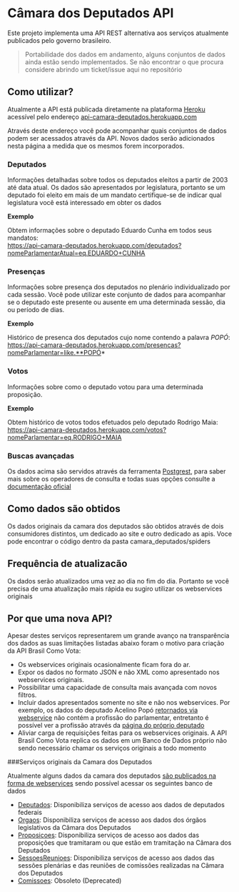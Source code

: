 # Câmara dos Deputados API

Este projeto implementa uma API REST alternativa aos serviços atualmente
publicados pelo governo brasileiro.

> Portabilidade dos dados em andamento, alguns conjuntos de dados ainda estão
> sendo implementados. Se não encontrar o que procura considere abrindo um
> ticket/issue aqui no repositório

## Como utilizar?

Atualmente a API está publicada diretamente na plataforma [Heroku](heroku.com)
acessível pelo endereço [api-camara-deputados.herokuapp.com](https://api-camara-deputados.herokuapp.com/)

Através deste endereço você pode acompanhar quais conjuntos de dados podem ser
acessados através da API. Novos dados serão adicionados nesta página a medida
que os mesmos forem incorporados.

### Deputados

Informações detalhadas sobre todos os deputados eleitos a partir de 2003 até
data atual. Os dados são apresentados por legislatura, portanto se um deputado
foi eleito em mais de um mandato certifique-se de indicar qual legislatura você
está interessado em obter os dados

**Exemplo**

Obtem informações sobre o deputado Eduardo Cunha em todos seus mandatos:  
https://api-camara-deputados.herokuapp.com/deputados?nomeParlamentarAtual=eq.EDUARDO+CUNHA

### Presenças

Informações sobre presença dos deputados no plenário individualizado por cada
sessão. Você pode utilizar este conjunto de dados para acompanhar se o deputado
este presente ou ausente em uma determinada sessão, dia ou período de dias.

**Exemplo**

Histórico de presenca dos deputados cujo nome contendo a palavra *POPÓ*:  
https://api-camara-deputados.herokuapp.com/presencas?nomeParlamentar=like.**POPÓ*

### Votos

Informações sobre como o deputado votou para uma determinada proposição. 

**Exemplo**

Obtem histórico de votos todos efetuados pelo deputado Rodrigo Maia:  
https://api-camara-deputados.herokuapp.com/votos?nomeParlamentar=eq.RODRIGO+MAIA


### Buscas avançadas

Os dados acima são servidos através da ferramenta [Postgrest](postgrest.com),
para saber mais sobre os operadores de consulta e todas suas opções consulte
a [documentação oficial](http://postgrest.com/api/reading/)

## Como dados são obtidos

Os dados originais da camara dos deputados são obtidos através de dois
consumidores distintos, um dedicado ao site e outro dedicado as apis. Voce pode
encontrar o código dentro da pasta camara_deputados/spiders

## Frequência de atualizacão

Os dados serão atualizados uma vez ao dia no fim do dia. Portanto se você
precisa de uma atualização mais rápida eu sugiro utilizar os webservices
originais

## Por que uma nova API?

Apesar destes serviços representarem um grande avanço na transparência dos
dados as suas limitações listadas abaixo foram o motivo para criação da API
 Brasil Como Vota:

* Os webservices originais ocasionalmente ficam fora do ar.
* Expor os dados no formato JSON e não XML como apresentado nos webservices
  originais.
* Possibilitar uma capacidade de consulta mais avançada com novos filtros.
* Incluir dados apresentados somente no site e não nos webservices. Por
  exemplo, os dados do deputado Acelino Popó [retornados via webservice](http://www.camara.leg.br/SitCamaraWS/deputados.asmx/ObterDetalhesDeputado?ideCadastro=161907&numLegislatura=54) não contém a profissão do parlamentar,
  entretanto é possível ver a profissão através da [página do próprio
  deputado](http://www2.camara.leg.br/deputados/pesquisa/layouts_deputados_biografia?pk=193046&tipo=0)
* Aliviar carga de requisições feitas para os webservices originais. A API
  Brasil Como Vota replica os dados em um Banco de Dados próprio não sendo
  necessário chamar os serviços originais a todo momento

###Serviços originais da Camara dos Deputados

Atualmente alguns dados da camara dos deputados [são publicados na forma de
webservices](http://www2.camara.leg.br/transparencia/dados-abertos/dados-abertos-legislativo/dados-abertos-legislativo) sendo possível acessar os seguintes banco de dados

* [Deputados](http://www2.camara.leg.br/transparencia/dados-abertos/dados-abertos-legislativo/webservices/deputados/deputados): Disponibiliza serviços de acesso aos dados de deputados federais
* [Orgaos](http://www2.camara.leg.br/transparencia/dados-abertos/dados-abertos-legislativo/webservices/orgaos): Disponibiliza serviços de acesso aos dados dos órgãos legislativos da Câmara dos Deputados
* [Proposicoes](http://www2.camara.leg.br/transparencia/dados-abertos/dados-abertos-legislativo/webservices/proposicoes-1/proposicoes): Disponibiliza serviços de acesso aos dados das proposições que tramitaram ou que estão em tramitação na Câmara dos Deputados
* [SessoesReunioes](http://www2.camara.leg.br/transparencia/dados-abertos/dados-abertos-legislativo/webservices/sessoesreunioes-2/sessoesreunioes-1): Disponibiliza serviços de acesso aos dados das sessões plenárias e das reuniões de comissões realizadas na Câmara dos Deputados
* [Comissoes](http://www2.camara.leg.br/transparencia/dados-abertos/dados-abertos-legislativo/webservices/comissoes/comissoes): Obsoleto (Deprecated)


